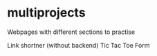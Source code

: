 # multiprojects

Webpages with different sections to practise 

Link shortner (without backend)
Tic Tac Toe 
Form
